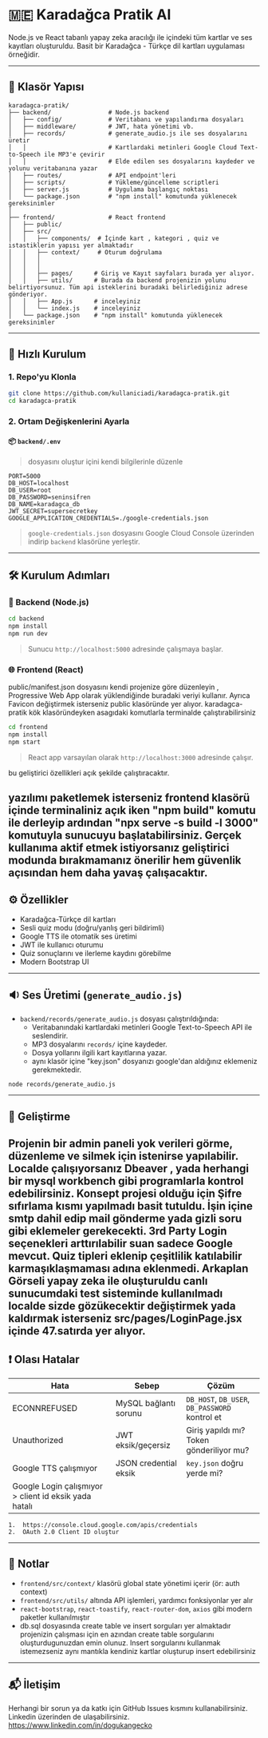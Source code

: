# 🇲🇪 Karadağca Pratik AI

Node.js ve React tabanlı yapay zeka aracılığı ile içindeki tüm kartlar ve ses kayıtları oluşturuldu. Basit bir Karadağca - Türkçe dil kartları uygulaması örneğidir.

---

## 📁 Klasör Yapısı

```
karadagca-pratik/
├── backend/                # Node.js backend
│   ├── config/             # Veritabanı ve yapılandırma dosyaları
│   ├── middleware/         # JWT, hata yönetimi vb.
│   ├── records/            # generate_audio.js ile ses dosyalarını üretir
│   │                       # Kartlardaki metinleri Google Cloud Text-to-Speech ile MP3'e çevirir
│   │                       # Elde edilen ses dosyalarını kaydeder ve yolunu veritabanına yazar
│   ├── routes/             # API endpoint'leri
│   ├── scripts/            # Yükleme/güncelleme scriptleri
│   ├── server.js           # Uygulama başlangıç noktası
│   └── package.json        # "npm install" komutunda yüklenecek gereksinimler
│
├── frontend/               # React frontend
│   ├── public/
│   ├── src/
│   │   ├── components/  # İçinde kart , kategori , quiz ve istastiklerin yapısı yer almaktadır
│   │   ├── context/     # Oturum doğrulama 
│   │   │ 
│   │   │             
│   │   ├── pages/      # Giriş ve Kayıt sayfaları burada yer alıyor.
│   │   ├── utils/      # Burada da backend projenizin yolunu belirtiyorsunuz. Tüm api isteklerini buradaki belirlediğiniz adrese gönderiyor.
│   │   ├── App.js      # inceleyiniz 
│   │   └── index.js    # inceleyiniz
│   └── package.json    # "npm install" komutunda yüklenecek gereksinimler
```

---

## 🚀 Hızlı Kurulum

### 1. Repo'yu Klonla

```bash
git clone https://github.com/kullaniciadi/karadagca-pratik.git
cd karadagca-pratik
```

### 2. Ortam Değişkenlerini Ayarla

#### 📦 `backend/.env` 

> dosyasını oluştur içini kendi bilgilerinle düzenle

```env
PORT=5000
DB_HOST=localhost
DB_USER=root
DB_PASSWORD=seninsifren
DB_NAME=karadagca_db
JWT_SECRET=supersecretkey
GOOGLE_APPLICATION_CREDENTIALS=./google-credentials.json
```

> `google-credentials.json` dosyasını Google Cloud Console üzerinden indirip `backend` klasörüne yerleştir.

---

## 🛠️ Kurulum Adımları

### 📡 Backend (Node.js)

```bash
cd backend
npm install
npm run dev
```

> Sunucu `http://localhost:5000` adresinde çalışmaya başlar.

### 🌐 Frontend (React)
public/manifest.json dosyasını kendi projenize göre düzenleyin , Progressive Web App olarak yüklendiğinde buradaki veriyi kullanır. Ayrıca Favicon değiştirmek isterseniz public klasöründe yer alıyor.
karadagca-pratik kök klasöründeyken asagıdaki komutlarla terminalde çalıştırabilirsiniz 
```bash
cd frontend
npm install
npm start
```

> React app varsayılan olarak `http://localhost:3000` adresinde çalışır.

bu geliştirici özellikleri açık şekilde çalıştıracaktır.

yazılımı paketlemek isterseniz frontend klasörü içinde terminaliniz açık iken "npm build" komutu ile derleyip ardından "npx serve -s build -l 3000" komutuyla sunucuyu başlatabilirsiniz. Gerçek kullanıma aktif etmek istiyorsanız geliştirici modunda bırakmamanız önerilir hem güvenlik açısından hem daha yavaş çalışacaktır.
---

## ⚙️ Özellikler

- Karadağca-Türkçe dil kartları
- Sesli quiz modu (doğru/yanlış geri bildirimli)
- Google TTS ile otomatik ses üretimi
- JWT ile kullanıcı oturumu
- Quiz sonuçlarını ve ilerleme kaydını görebilme
- Modern Bootstrap UI
---

## 🔉 Ses Üretimi (`generate_audio.js`)

- `backend/records/generate_audio.js` dosyası çalıştırıldığında:
  - Veritabanındaki kartlardaki metinleri Google Text-to-Speech API ile seslendirir.
  - MP3 dosyalarını `records/` içine kaydeder.
  - Dosya yollarını ilgili kart kayıtlarına yazar.
  - aynı klasör içine "key.json" dosyanızı google'dan aldığınız eklemeniz gerekmektedir.

```bash
node records/generate_audio.js
```

---

## 🧪 Geliştirme

Projenin bir admin paneli yok verileri görme, düzenleme ve silmek için istenirse yapılabilir. Localde çalışıyorsanız Dbeaver , yada herhangi bir mysql workbench gibi programlarla kontrol edebilirsiniz.
Konsept projesi olduğu için Şifre sıfırlama kısmı yapılmadı basit tutuldu. İşin içine smtp dahil edip mail gönderme yada gizli soru gibi eklemeler gerekecekti. 
3rd Party Login seçenekleri arttırılabilir suan sadece Google mevcut.
Quiz tipleri eklenip çeşitlilik katılabilir karmaşıklaşmaması adına eklenmedi.
Arkaplan Görseli yapay zeka ile oluşturuldu canlı sunucumdaki test sisteminde kullanılmadı localde sizde gözükecektir değiştirmek yada kaldırmak isterseniz src/pages/LoginPage.jsx içinde 47.satırda yer alıyor. 
---

## ❗️ Olası Hatalar

| Hata | Sebep | Çözüm |
|------|-------|-------|
| ECONNREFUSED | MySQL bağlantı sorunu | `DB_HOST`, `DB_USER`, `DB_PASSWORD` kontrol et |
| Unauthorized | JWT eksik/geçersiz | Giriş yapıldı mı? Token gönderiliyor mu? |
| Google TTS çalışmıyor | JSON credential eksik | `key.json` doğru yerde mi? |
| Google Login çalışmıyor > client id eksik yada hatalı 
	1.	https://console.cloud.google.com/apis/credentials
	2.	OAuth 2.0 Client ID oluştur
---

## 🧠 Notlar

- `frontend/src/context/` klasörü global state yönetimi içerir (ör: auth context)
- `frontend/src/utils/` altında API işlemleri, yardımcı fonksiyonlar yer alır
- `react-bootstrap`, `react-toastify`, `react-router-dom`, `axios` gibi modern paketler kullanılmıştır
- db.sql dosyasında create table ve insert sorguları yer almaktadır projenizin çalışması için en azından create table sorgularını oluşturdugunuzdan emin olunuz. Insert sorgularını kullanmak istemezseniz aynı mantıkla kendiniz kartlar oluşturup insert edebilirsiniz 
---

## 📬 İletişim

Herhangi bir sorun ya da katkı için GitHub Issues kısmını kullanabilirsiniz.
Linkedin üzerinden de ulaşabilirsiniz. https://www.linkedin.com/in/dogukangecko